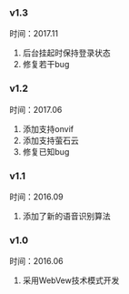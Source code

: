 ### v1.3

时间：2017.11

1. 后台挂起时保持登录状态
2. 修复若干bug

### v1.2

时间：2017.06

1. 添加支持onvif
2. 添加支持萤石云
3. 修复已知bug

### v1.1

时间：2016.09

1. 添加了新的语音识别算法

### v1.0

时间：2016.06

1. 采用WebVew技术模式开发